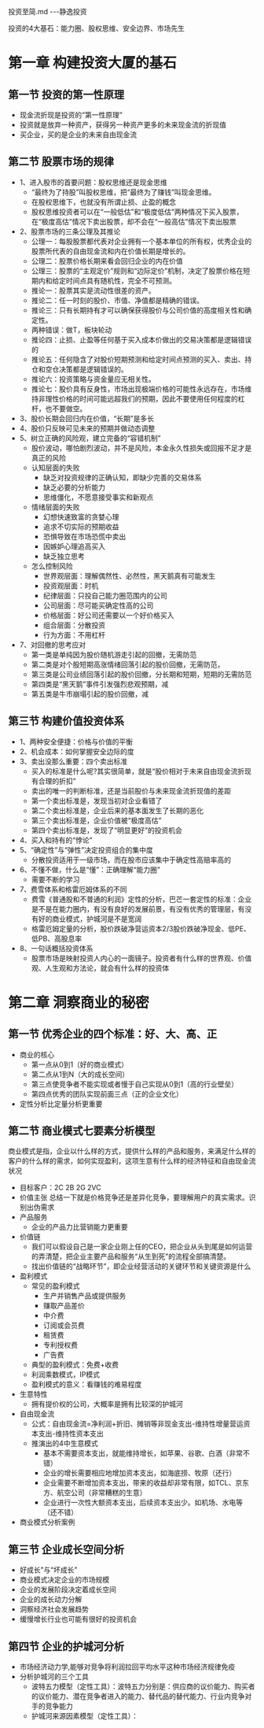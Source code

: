 投资至简.md
---静逸投资

投资的4大基石：能力圈、股权思维、安全边界、市场先生

# 第一章  构建投资大厦的基石
## 第一节 投资的第一性原理
* 现金流折现是投资的“第一性原理”
* 投资就是放弃一种资产，获得另一种资产更多的未来现金流的折现值
* 买企业，买的是企业的未来自由现金流

## 第二节  股票市场的规律
* 1、进入股市的首要问题：股权思维还是现金思维
	* “最终为了持股”叫股权思维，把“最终为了赚钱”叫现金思维。
	* 在股权思维下，也就没有所谓止损、止盈的概念
	* 股权思维投资者可以在“一般低估”和“极度低估”两种情况下买入股票，在“极度高估”情况下卖出股票，却不会在“一般高估”情况下卖出股票
* 2、股票市场的三条公理及其推论
	* 公理一：每股股票都代表对企业拥有一个基本单位的所有权，优秀企业的股票所代表的自由现金流和内在价值长期是增长的。
	* 公理二：股票价格长期来看会回归企业的内在价值
	* 公理三：股票的“主观定价”规则和“边际定价”机制，决定了股票价格在短期内和给定时间点具有随机性，完全不可预测。
	* 推论一：股票其实是流动性很差的资产。
	* 推论二：任一时刻的股价、市值、净值都是精确的错误。
	* 推论三：只有长期持有才可以确保获得股价与公司价值的高度相关性和确定性。
	* 两种错误：做T，板块轮动
	* 推论四：止损、止盈等任何基于买入成本价做出的交易决策都是逻辑错误的
	* 推论五：任何隐含了对股价短期预测和给定时间点预测的买入、卖出、持仓和空仓决策都是逻辑错误的。
	* 推论六：投资策略与资金量应无相关性。
	* 推论七：股价具有反身性，市场出现极端价格的可能性永远存在，市场维持非理性价格的时间可能远超我们的预期，因此不要使用任何程度的杠杆，也不要做空。
* 3、股价长期会回归内在价值，“长期”是多长
* 4、股价只反映可见未来的预期并做动态调整
* 5、树立正确的风险观，建立完备的“容错机制”
	* 股价波动，哪怕剧烈波动，并不是风险，本金永久性损失或回报不足才是真正的风险
	* 认知层面的失败
		* 缺乏对投资规律的正确认知，即缺少完善的交易体系
		* 缺乏必要的分析能力
		* 思维僵化，不愿意接受事实和新观点
	* 情绪层面的失败
		* 幻想快速致富的贪婪心理
		* 追求不切实际的预期收益
		* 恐惧导致在市场恐慌中卖出
		* 因嫉妒心理追高买入
		* 缺乏独立思考
	* 怎么控制风险
		* 世界观层面：理解偶然性、必然性，黑天鹅真有可能发生
		* 投资观层面：时机
		* 纪律层面：只投自己能力圈范围内的公司
		* 公司层面：尽可能买确定性高的公司
		* 价格层面：好公司还需要以一个好价格买入
		* 组合层面：分散投资
		* 行为方面：不用杠杆
* 7、对回撤的思考应对
	* 第一类是单纯因为股价随机游走引起的回撤，无需防范
	* 第二类是对个股短期高涨情绪回落引起的股价回撤，无需防范，
	* 第三类是公司业绩回落引起的股价回撤，分长期和短期，短期的无需防范
	* 第四类是“黑天鹅”事件引发强烈悲观预期，减
	* 第五类是牛市崩塌引起的股价回撤，减

## 第三节 构建价值投资体系
* 1、两种安全便捷：价格与价值的平衡
* 2、机会成本：如何掌握安全边际的度
* 3、卖出没那么重要：四个卖出标准
	* 买入的标准是什么呢?其实很简单，就是“股价相对于未来自由现金流折现有合理的折扣”
	* 卖出的唯一的判断标准，还是当前股价与未来现金流折现值的差距
	* 第一个卖出标准是，发现当初对企业看错了
	* 第二个卖出标准是，企业后来的基本面发生了长期的恶化
	* 第三个卖出标准是，企业价值被“极度高估”
	* 第四个卖出标准是，发现了“明显更好”的投资机会
* 4、买入和持有的“悖论”
* 5、“确定性”与“弹性”决定投资组合的集中度
	* 分散投资适用于一级市场，而在股市应该集中于确定性高赔率高的
* 6、不懂不做，什么是“懂”：正确理解“能力圈”
	* 需要不断的学习
* 7、费雪体系和格雷厄姆体系的不同
	* 费雪《普通股和不普通的利润》定性的分析，巴芒一套定性的标准：企业是不是在能力圈内，有没有良好的发展前景，有没有优秀的管理层，有没有好的商业模式，护城河是不是宽阔
	* 格雷厄姆定量的分析，股价跌破净营运资本2/3股价跌破净现金、低PE、低PB、高股息率
* 8、一句话概括投资体系
	* 股票市场是映射投资人内心的一面镜子。投资者有什么样的世界观、价值观、人生观和方法论，就会有什么样的投资体

# 第二章 洞察商业的秘密
## 第一节 优秀企业的四个标准：好、大、高、正
* 商业的核心
	* 第一点从0到1（好的商业模式）
	* 第二点从1到N（大的成长空间）
	* 第三点使竞争者不能实现或者慢于自己实现从0到1（高的行业壁垒）
	* 第四点优秀的团队实现前面三点（正的企业文化）
* 定性分析比定量分析更重要 
## 第二节 商业模式七要素分析模型
商业模式是指，企业以什么样的方式，提供什么样的产品和服务，来满足什么样的客户的什么样的需求，如何实现盈利，这项生意有什么样的经济特征和自由现金流状况
* 目标客户：2C 2B 2G 2VC
* 价值主张
	总结一下就是价格竞争还是差异化竞争，要理解用户的真实需求。识别出伪需求
* 产品服务
	* 企业的产品力比营销能力更重要
* 价值链
	* 我们可以假设自己是一家企业刚上任的CEO，把企业从头到尾是如何运营的弄清楚，把企业主要产品和服务“从生到死”的流程全部搞清楚。
	* 找出价值链的“战略环节”，即企业经营活动的关键环节和关键资源是什么
* 盈利模式
	* 常见的盈利模式
		* 生产并销售产品或提供服务
		* 赚取产品差价
		* 中介费
		* 订阅或会员费
		* 租赁费
		* 专利授权费
		* 广告费
	* 典型的盈利模式：免费+收费
	* 利润乘数模式，IP模式
	* 盈利模式的意义：看赚钱的难易程度
* 生意特性
	* 拥有提价权的公司，大概率是拥有比较深的护城河
* 自由现金流
	* 公式：自由现金流=净利润+折旧、摊销等非现金支出-维持性增量营运资本支出-维持性资本支出
	* 推演出的4中生意模式
		* 基本不需要资本支出，就能维持增长，如苹果、谷歌、白酒（非常不错）
		* 企业的增长需要相应地增加资本支出，如海底捞、牧原（还行）
		* 企业需要不断增加资本支出，带来的收益却非常有限，如TCL、京东方、航空公司（非常糟糕的生意）
		* 企业进行一次性大额资本支出，后续资本支出少。如机场、水电等（还不错）
* 商业模式分析案例
## 第三节 企业成长空间分析
* 好成长”与“坏成长”
* 商业模式决定企业的市场规模
* 企业的发展阶段决定着成长空间
* 企业的成长动力分解
* 洞察经济社会发展趋势
* 缓慢增长行业也可能有很好的投资机会

## 第四节 企业的护城河分析
* 市场经济动力学,能够对竞争将利润拉回平均水平这种市场经济规律免疫
* 分析护城河的三个工具
	* 波特五力模型（定性工具）：波特五力分别是：供应商的议价能力、购买者的议价能力、潜在竞争者进入的能力、替代品的替代能力、行业内竞争对手的竞争能力
	* 护城河来源因素模型（定性工具）：

























